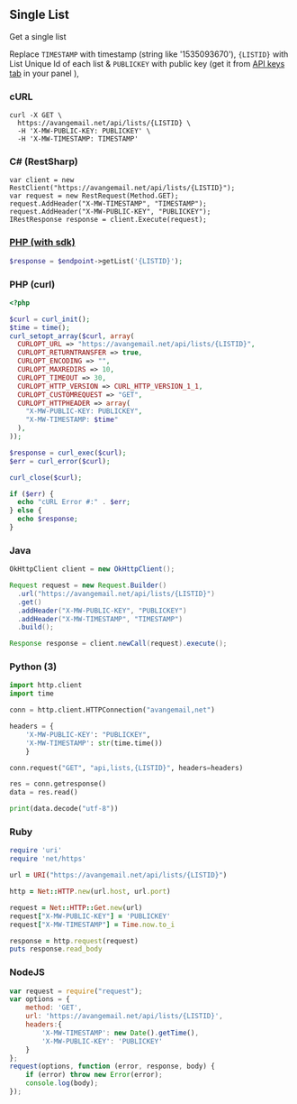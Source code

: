 ## Single List

Get a single list   

Replace `TIMESTAMP` with timestamp (string  like '1535093670'), `{LISTID}` with  List Unique Id of each list &  `PUBLICKEY` with public key (get it from [API keys tab](https://app.avangemail.com/customer/api-keys/index) in your panel ), 

### cURL

```cURL
curl -X GET \
  https://avangemail.net/api/lists/{LISTID} \
  -H 'X-MW-PUBLIC-KEY: PUBLICKEY' \
  -H 'X-MW-TIMESTAMP: TIMESTAMP'
```

### C# (RestSharp)

```
var client = new RestClient("https://avangemail.net/api/lists/{LISTID}");
var request = new RestRequest(Method.GET);
request.AddHeader("X-MW-TIMESTAMP", "TIMESTAMP");
request.AddHeader("X-MW-PUBLIC-KEY", "PUBLICKEY");
IRestResponse response = client.Execute(request);
```

### [PHP (with sdk)](https://avangemail.com/docs/#/API/PHPSDK)

```php
$response = $endpoint->getList('{LISTID}');
```

### PHP (curl)

```php
<?php

$curl = curl_init();
$time = time();
curl_setopt_array($curl, array(
  CURLOPT_URL => "https://avangemail.net/api/lists/{LISTID}",
  CURLOPT_RETURNTRANSFER => true,
  CURLOPT_ENCODING => "",
  CURLOPT_MAXREDIRS => 10,
  CURLOPT_TIMEOUT => 30,
  CURLOPT_HTTP_VERSION => CURL_HTTP_VERSION_1_1,
  CURLOPT_CUSTOMREQUEST => "GET",
  CURLOPT_HTTPHEADER => array(
    "X-MW-PUBLIC-KEY: PUBLICKEY",
    "X-MW-TIMESTAMP: $time"
  ),
));

$response = curl_exec($curl);
$err = curl_error($curl);

curl_close($curl);

if ($err) {
  echo "cURL Error #:" . $err;
} else {
  echo $response;
}
```

### Java

```java
OkHttpClient client = new OkHttpClient();

Request request = new Request.Builder()
  .url("https://avangemail.net/api/lists/{LISTID}")
  .get()
  .addHeader("X-MW-PUBLIC-KEY", "PUBLICKEY")
  .addHeader("X-MW-TIMESTAMP", "TIMESTAMP")
  .build();

Response response = client.newCall(request).execute();
```

### Python (3)

```python
import http.client
import time

conn = http.client.HTTPConnection("avangemail,net")

headers = {
    'X-MW-PUBLIC-KEY': "PUBLICKEY",
    'X-MW-TIMESTAMP': str(time.time())
    }

conn.request("GET", "api,lists,{LISTID}", headers=headers)

res = conn.getresponse()
data = res.read()

print(data.decode("utf-8"))
```

### Ruby

```ruby
require 'uri'
require 'net/https'

url = URI("https://avangemail.net/api/lists/{LISTID}")

http = Net::HTTP.new(url.host, url.port)

request = Net::HTTP::Get.new(url)
request["X-MW-PUBLIC-KEY"] = 'PUBLICKEY'
request["X-MW-TIMESTAMP"] = Time.now.to_i

response = http.request(request)
puts response.read_body
```

### NodeJS

```javascript
var request = require("request");
var options = {
    method: 'GET',
    url: 'https://avangemail.net/api/lists/{LISTID}',
    headers:{
        'X-MW-TIMESTAMP': new Date().getTime(),
        'X-MW-PUBLIC-KEY': 'PUBLICKEY'
    }
};
request(options, function (error, response, body) {
    if (error) throw new Error(error);
    console.log(body);
});
```

